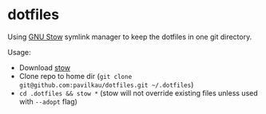 # dotfiles

Using [GNU Stow](https://www.gnu.org/software/stow/) symlink manager to keep the dotfiles in one git directory.

Usage:
- Download [stow](https://archlinux.org/packages/community/any/stow/)
- Clone repo to home dir (`git clone git@github.com:pavilkau/dotfiles.git ~/.dotfiles`)
- `cd .dotfiles && stow *` (stow will not override existing files unless used with `--adopt` flag)
